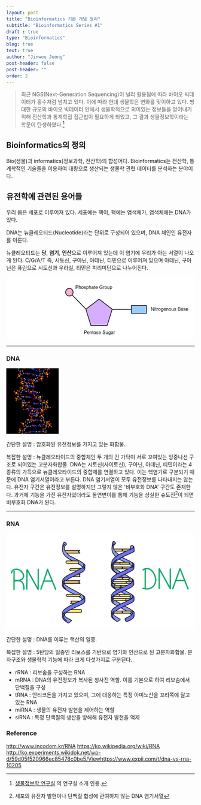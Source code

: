 ```yaml
---
layout: post
title: "Bioinformatics 기본 개념 정리"
subtitle: "Bioinformatics Series #1"
draft : true
type: "Bioinformatics"
blog: true
text: true
author: "Jinwoo Jeong"
post-header: false
post-header: ""
order: 2
---
```


> 최근 NGS(Next-Generation Sequencing)이 널리 활용됨에 따라 바이오 빅데이터가 홍수처럼 넘치고 있다. 이에 따라 현대 생물학은 변화를 맞이하고 있다. 방대한 규모의 바이오 빅데이터 안에서 생물학적으로 의미있는 정보들을 얻어내기 위해 전산학과 통계학접 접근법이 필요하게 되었고, 그 결과 생물정보학이라는 학문이 탄생하였다.[^1]

## Bioinformatics의 정의

Bio(생물)과 informatics(정보과학, 전산학)의 합성어다. Bioinformatics는 전산학, 통계학적인 기술들을 이용하여 대량으로 생산되는 생물학 관련 데이터를 분석하는 분야이다.



## 유전학에 관련된 용어들

우리 몸은 세포로 이루어져 있다. 세포에는 핵이, 핵에는 염색체가, 염색체에는 DNA가 있다.

DNA는 뉴클레오티드(Nucleotide)라는 단위로 구성되어 있으며, DNA 체인인 유전자를 이룬다.

뉴클레오티드는 **당**, **염기**, **인산**으로 이루어져 있는데 이 염기에 우리가 아는 서열이 나오게 된다. C/G/A/T 즉, 시토신, 구아닌, 아데닌, 티민으로 이루어져 있으며 아데닌, 구아닌은 퓨린으로 시토신과 우라실, 티민은 피리미딘으로 나누어진다.

![](img/1.jpeg)

---

### DNA

![](img/2.gif)

간단한 설명 : 암호화된 유전정보를 가지고 있는 화합물.

복잡한 설명 : 뉴클레오타이드의 중합체인 두 개의 긴 가닥이 서로 꼬여있는 잉중나선 구조로 되어있는 고분자화합물. DNA는 시토신(사이토신), 구아닌, 아데닌, 티민이라는 4종류의 가득으로 뉴클레오타이드의 중합체를 연결하고 있다. 이는 핵염기로 구분되기 때문에 DNA 염기서열이라고 부른다. DNA 염기서열이 모두 유전정보를 나타내지는 않는다. 유전자 구간은 유전정보를 설명하지만 그렇지 않은 '비부호화 DNA' 구간도 존재한다. 과거에 기능을 가진 유전자였더라도 돌연변이를 통해 기능을 상실한 슈도진[^2]이 되면 비부호화 DNA가 된다.

---

### RNA

![](img/3.jpg)

간단한 설명 : DNA를 이루는 핵산의 일종.

복잡한 설명 : 5탄당의 일종인 리보스를 기반으로 염기와 인산으로 된 고분자화합물. 분자구조와 생물학적 기능에 따라 크게 다섯가지로 구분된다.

- rRNA : 리보솜을 구성하는 RNA
- mRNA : DNA의 유전정보가 복사된 청사진 역할. 이를 기본으로 하여 리보솜에서 단백질을 구성
- tRNA : 안티코돈을 가지고 있으며, 그에 대응하는 특정 아미노산을 꼬리쪽에 달고 있는 RNA
- miRNA : 생물의 유전자 발현을 제어하는 역할
- siRNA : 특정 단백질의 생산을 방해해 유전자 발현을 억제











[^1]: [생물정보학 연구실](http://biosci.snu.ac.kr/baeklab/aboutus) 의 연구실 소개 인용.
[^2]: 세포의 유전자 발현이나 단백질 합성에 관여하지 않는 DNA 염기서열



### Reference

http://www.incodom.kr/RNA
https://ko.wikipedia.org/wiki/RNA
http://ko.experiments.wikidok.net/wp-d/59d05f520966ec85478c0be5/Viewhttps://www.expii.com/t/dna-vs-rna-10205
